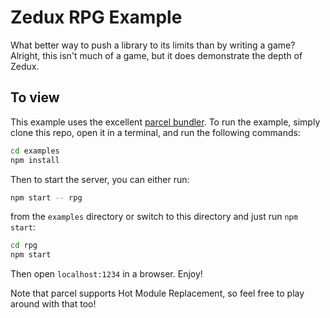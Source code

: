 # Zedux RPG Example

What better way to push a library to its limits than by writing a game? Alright, this isn't much of a game, but it does demonstrate the depth of Zedux.

## To view

This example uses the excellent [parcel bundler](https://parceljs.org). To run the example, simply clone this repo, open it in a terminal, and run the following commands:

```bash
cd examples
npm install
```

Then to start the server, you can either run:

```bash
npm start -- rpg
```

from the `examples` directory or switch to this directory and just run `npm start`:

```bash
cd rpg
npm start
```

Then open `localhost:1234` in a browser. Enjoy!

Note that parcel supports Hot Module Replacement, so feel free to play around with that too!
